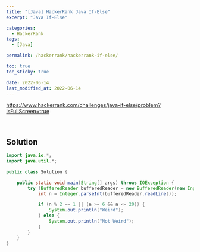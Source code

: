 ```yaml
---
title: "[Java] HackerRank Java If-Else"
excerpt: "Java If-Else"

categories:
  - HackerRank
tags:
  - [Java]

permalink: /hackerrank/hackerrank-if-else/

toc: true
toc_sticky: true

date: 2022-06-14
last_modified_at: 2022-06-14
---
```


<https://www.hackerrank.com/challenges/java-if-else/problem?isFullScreen=true>

<br>

## Solution

```java
import java.io.*;
import java.util.*;

public class Solution {

    public static void main(String[] args) throws IOException {
        try (BufferedReader bufferedReader = new BufferedReader(new InputStreamReader(System.in))) {
            int n = Integer.parseInt(bufferedReader.readLine());

            if (n % 2 == 1 || (n >= 6 && n <= 20)) {
                System.out.println("Weird");
            } else {
                System.out.println("Not Weird");
            }
        }
    }
}
```